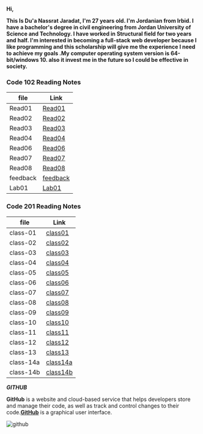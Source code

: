 
**Hi,**

**This Is Du'a Nassrat Jaradat, I'm 27 years old.
I'm Jordanian from Irbid. I have a bachelor's degree in civil engineering from Jordan University of Science and Technology.
I have worked in Structural field for two years and half.
I'm interested in becoming a full-stack web developer because I like programming and this scholarship will give me the experience I need to achieve my goals .My computer operating system version is 64-bit/windows 10.
also it invest me in the future so I could be effective in society.**


### Code 102 Reading Notes 

| file     | Link       |
| ---------| -----------|
| Read01   | [Read01](https://replit.com/@duajaradat/Reading-notes#Read01.md) |
| Read02   |  [Read02](https://replit.com/@duajaradat/Reading-notes#Read02.md)   |
| Read03   |  [Read03](https://replit.com/@duajaradat/Reading-notes#Read03.md)   |
| Read04   |  [Read04](https://replit.com/@duajaradat/Reading-notes#Read04.md)   |
| Read06   |  [Read06](https://replit.com/@duajaradat/Reading-notes#Read06.md)   |
| Read07   |  [Read07](https://replit.com/@duajaradat/Reading-notes#Read07.md)   |
| Read08   |  [Read08](https://replit.com/@duajaradat/Reading-notes#Read08.md)   |
| feedback  |  [feedback](https://replit.com/@duajaradat/Reading-notes#feedback.md)|
| Lab01    | [Lab01](https://replit.com/@duajaradat/Reading-notes#Lab01.md)    |



### Code 201 Reading Notes 

| file     | Link       |
| ---------| -----------|
| class-01 | [class01](https://github.com/duajaradat/Reading-notes/blob/main/class-01.md)|
| class-02 | [class02](https://github.com/duajaradat/Reading-notes/blob/main/class-02.md)|
| class-03 | [class03](https://github.com/duajaradat/Reading-notes/blob/main/class-03.md)       |
| class-04 | [class04](https://github.com/duajaradat/Reading-notes/blob/main/class-04.md)           |
| class-05 | [class05](https://github.com/duajaradat/Reading-notes/blob/main/class-05.md)           |
| class-06 | [class06](https://github.com/duajaradat/Reading-notes/blob/main/class-06.md)           |
| class-07 | [class07](https://github.com/duajaradat/Reading-notes/blob/main/class-07.md)           |
| class-08 | [class08](https://github.com/duajaradat/Reading-notes/blob/main/class-08.md)           |
| class-09 | [class09](https://github.com/duajaradat/Reading-notes/blob/main/class-09.md)           |
| class-10 | [class10](https://github.com/duajaradat/Reading-notes/blob/main/class-10.md)           |
| class-11 | [class11](https://github.com/duajaradat/Reading-notes/blob/main/class-11.md)           |
| class-12 | [class12](https://github.com/duajaradat/Reading-notes/blob/main/class-12.md)           |
| class-13 | [class13](https://github.com/duajaradat/Reading-notes/blob/main/class-13.md)           |
| class-14a | [class14a](https://github.com/duajaradat/Reading-notes/blob/main/class-14a.md)           |
| class-14b | [class14b](https://github.com/duajaradat/Reading-notes/blob/main/class-14b.md)           |

***GITHUB***

**GitHub** is a website and cloud-based service that helps developers store and manage their code, as well as track and control changes to their code.[**GitHub**](https://github.com/) is a graphical user interface.

![github](https://cdn2.downdetector.com/static/uploads/logo/github-logo.png)
















